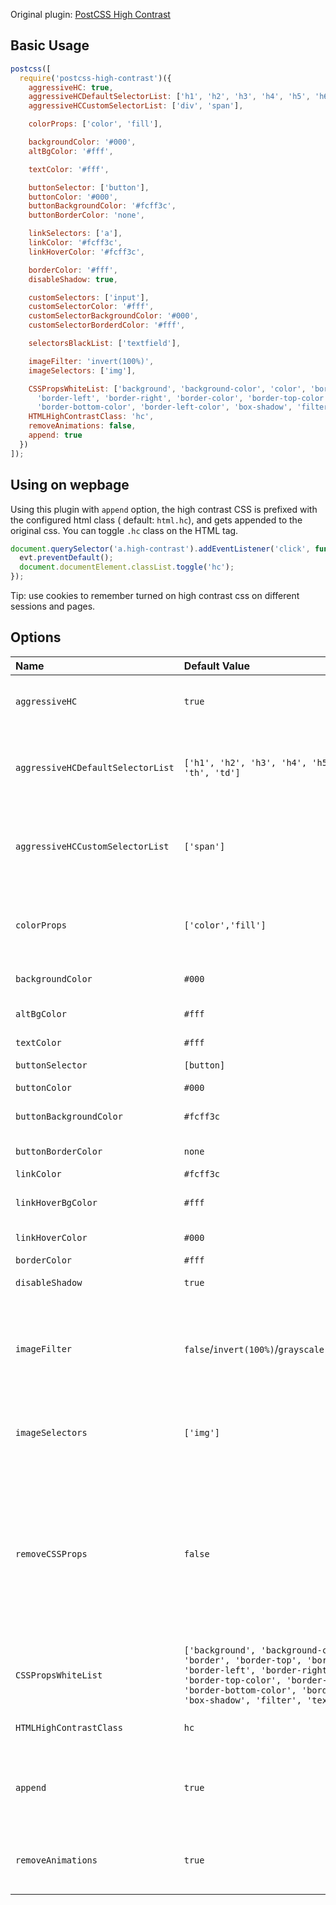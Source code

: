 Original plugin: [PostCSS High Contrast](https://github.com/shiwaforce/postcss-high-contrast)

## Basic Usage

```js
postcss([
  require('postcss-high-contrast')({
    aggressiveHC: true,
    aggressiveHCDefaultSelectorList: ['h1', 'h2', 'h3', 'h4', 'h5', 'h6', 'p', 'li', 'th', 'td'],
    aggressiveHCCustomSelectorList: ['div', 'span'],

    colorProps: ['color', 'fill'],

    backgroundColor: '#000',
    altBgColor: '#fff',

    textColor: '#fff',

    buttonSelector: ['button'],
    buttonColor: '#000',
    buttonBackgroundColor: '#fcff3c',
    buttonBorderColor: 'none',

    linkSelectors: ['a'],
    linkColor: '#fcff3c',
    linkHoverColor: '#fcff3c',

    borderColor: '#fff',
    disableShadow: true,

    customSelectors: ['input'],
    customSelectorColor: '#fff',
    customSelectorBackgroundColor: '#000',
    customSelectorBorderdColor: '#fff',

    selectorsBlackList: ['textfield'],

    imageFilter: 'invert(100%)',
    imageSelectors: ['img'],

    CSSPropsWhiteList: ['background', 'background-color', 'color', 'border', 'border-top', 'border-bottom',
      'border-left', 'border-right', 'border-color', 'border-top-color', 'border-right-color',
      'border-bottom-color', 'border-left-color', 'box-shadow', 'filter', 'text-shadow', 'fill'],
    HTMLHighContrastClass: 'hc',
    removeAnimations: false,
    append: true
  })
]);

```

## Using on wepbage

Using this plugin with `append` option, the high contrast CSS is prefixed with the configured html class (
default: `html.hc`), and gets appended to the original css. You can toggle `.hc` class on the HTML tag.

```js
document.querySelector('a.high-contrast').addEventListener('click', function (evt) {
  evt.preventDefault();
  document.documentElement.classList.toggle('hc');
});
```

Tip: use cookies to remember turned on high contrast css on different sessions and pages.

## Options

| Name                              | Default Value                                      | Description    |
|:----------------------------------|:---------------------------------------------------|:---------------|
| `aggressiveHC`                    | `true`                                             | Will append properties even if they do not exist |
| `aggressiveHCDefaultSelectorList` | `['h1', 'h2', 'h3', 'h4', 'h5', 'h6','p', 'li', 'th', 'td']` | Default list of selectors for aggressive property append |
| `aggressiveHCCustomSelectorList`  | `['span']`                                         | Custom list of selectors for aggressive property append |
| `colorProps     `                 | `['color','fill']`                                 | List of Properties that will be considered for color changing |
| `backgroundColor`                 | `#000`                                             | Backgound color |
| `altBgColor`                      | `#fff`                                             | Alternative background color |
| `textColor`                       | `#fff`                                             | Text color |
| `buttonSelector`                  | `[button]`                                         | Button Selector |
| `buttonColor`                     | `#000`                                             | Button color |
| `buttonBackgroundColor`           | `#fcff3c`                                          | Button background color |
| `buttonBorderColor`               | `none`                                             | Button border color |
| `linkColor`                       | `#fcff3c`                                          | Link color |
| `linkHoverBgColor`                | `#fff`                                             | Link hover bacground color |
| `linkHoverColor`                  | `#000`                                             | Link hover color |
| `borderColor`                     | `#fff`                                             | Border color |
| `disableShadow`                   | `true`                                             | Disable shadow |
| `imageFilter`                     | `false`/`invert(100%)`/`grayscale(100%)`/`contrast(200%)`     | Image Filter (disabled by default). `false` to disable. Any css filter option can be passed|
| `imageSelectors`                  | `['img']`                                           | Default list of image selectors to apply `imageFilter`|
| `removeCSSProps`                  | `false`                                             | This option will remove all unused CSS selectors or properties for better optimization. Use CSS minifiers like CSSNano or CSSO to merge selectors|
| `CSSPropsWhiteList`               | `['background', 'background-color', 'color', 'border', 'border-top', 'border-bottom', 'border-left', 'border-right', 'border-color', 'border-top-color', 'border-right-color', 'border-bottom-color', 'border-left-color', 'box-shadow', 'filter', 'text-shadow']`       | CSS properties whitelist |
| `HTMLHighContrastClass`           | `hc`                                                | Class added to HTML selector |
| `append`                          | `true`                                              | Append HC CSS to original one. False means: overwrite |
| `removeAnimations`                | `true`                                              | Removes keyframe animation definition if true |
